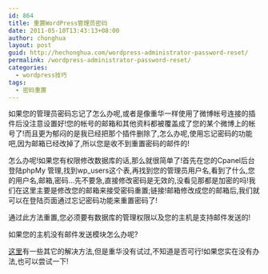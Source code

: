 ```yaml
---
id: 864
title: 重置WordPress管理员密码
date: 2011-05-10T13:43:13+08:00
author: chonghua
layout: post
guid: http://hechonghua.com/wordpress-administrator-password-reset/
permalink: /wordpress-administrator-password-reset/
categories:
  - wordpress技巧
tags:
  - 密码重置
---
```

如果您的管理员密码忘记了怎么办呢,或者是像重华一样使用了微博帐号连接的插件后没注意设置好!您的帐号的邮箱和其他资料都被覆盖成了您的某个微博上的帐号了!而且更为郁闷的是我已经把那个插件删除了,怎么办呢,使用忘记密码的功能吧,因为邮箱已经改掉了,所以您是收不到重置密码的邮件的!

怎么办呢!如果您有权限修改数据库的话,那么就很简单了!首先在您的Cpanel后台登陆phpMy 管理,找到wp_users这个表,再找到您的管理员用户名,看到了什么,您的用户名,邮箱,密码...先不要急,直接修改密码是无效的,没看见那都是加密的吗!我们在这里主要是修改您的邮箱来接受密码重置;链接!邮箱修改成您的邮箱后,我们就可以在登陆页面通过忘记密码功能来重置密码了!

通过此方法重置,您必须要有数据库的管理权限以及您的主机是支持邮件发送的!

如果您的主机没有邮件发送模块怎么办呢?

<a href="http://www.freehao123.com/wordpress-lost-password/" target="_blank">这里</a>有一些其它的解决方法,但是重华没有试过,不知道是否可行!如果您实在没有办法,也可以尝试一下!